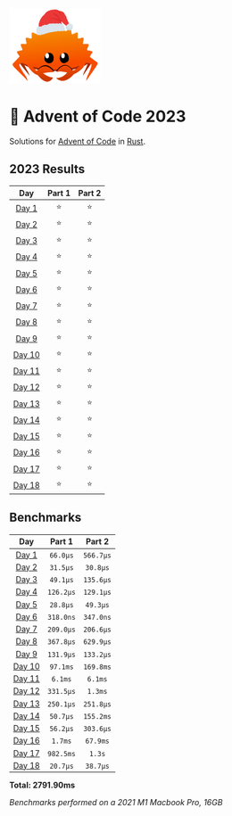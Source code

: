 <img src="./.assets/christmas_ferris.png" width="164">

# 🎄 Advent of Code 2023

Solutions for [Advent of Code](https://adventofcode.com/) in [Rust](https://www.rust-lang.org/).

<!--- advent_readme_stars table --->
## 2023 Results

| Day | Part 1 | Part 2 |
| :---: | :---: | :---: |
| [Day 1](https://adventofcode.com/2023/day/1) | ⭐ | ⭐ |
| [Day 2](https://adventofcode.com/2023/day/2) | ⭐ | ⭐ |
| [Day 3](https://adventofcode.com/2023/day/3) | ⭐ | ⭐ |
| [Day 4](https://adventofcode.com/2023/day/4) | ⭐ | ⭐ |
| [Day 5](https://adventofcode.com/2023/day/5) | ⭐ | ⭐ |
| [Day 6](https://adventofcode.com/2023/day/6) | ⭐ | ⭐ |
| [Day 7](https://adventofcode.com/2023/day/7) | ⭐ | ⭐ |
| [Day 8](https://adventofcode.com/2023/day/8) | ⭐ | ⭐ |
| [Day 9](https://adventofcode.com/2023/day/9) | ⭐ | ⭐ |
| [Day 10](https://adventofcode.com/2023/day/10) | ⭐ | ⭐ |
| [Day 11](https://adventofcode.com/2023/day/11) | ⭐ | ⭐ |
| [Day 12](https://adventofcode.com/2023/day/12) | ⭐ | ⭐ |
| [Day 13](https://adventofcode.com/2023/day/13) | ⭐ | ⭐ |
| [Day 14](https://adventofcode.com/2023/day/14) | ⭐ | ⭐ |
| [Day 15](https://adventofcode.com/2023/day/15) | ⭐ | ⭐ |
| [Day 16](https://adventofcode.com/2023/day/16) | ⭐ | ⭐ |
| [Day 17](https://adventofcode.com/2023/day/17) | ⭐ | ⭐ |
| [Day 18](https://adventofcode.com/2023/day/18) | ⭐ | ⭐ |
<!--- advent_readme_stars table --->

<!--- benchmarking table --->
## Benchmarks

| Day | Part 1 | Part 2 |
| :---: | :---: | :---:  |
| [Day 1](./src/bin/01.rs) | `66.0µs` | `566.7µs` |
| [Day 2](./src/bin/02.rs) | `31.5µs` | `30.8µs` |
| [Day 3](./src/bin/03.rs) | `49.1µs` | `135.6µs` |
| [Day 4](./src/bin/04.rs) | `126.2µs` | `129.1µs` |
| [Day 5](./src/bin/05.rs) | `28.8µs` | `49.3µs` |
| [Day 6](./src/bin/06.rs) | `318.0ns` | `347.0ns` |
| [Day 7](./src/bin/07.rs) | `209.0µs` | `206.6µs` |
| [Day 8](./src/bin/08.rs) | `367.8µs` | `629.9µs` |
| [Day 9](./src/bin/09.rs) | `131.9µs` | `133.2µs` |
| [Day 10](./src/bin/10.rs) | `97.1ms` | `169.8ms` |
| [Day 11](./src/bin/11.rs) | `6.1ms` | `6.1ms` |
| [Day 12](./src/bin/12.rs) | `331.5µs` | `1.3ms` |
| [Day 13](./src/bin/13.rs) | `250.1µs` | `251.8µs` |
| [Day 14](./src/bin/14.rs) | `50.7µs` | `155.2ms` |
| [Day 15](./src/bin/15.rs) | `56.2µs` | `303.6µs` |
| [Day 16](./src/bin/16.rs) | `1.7ms` | `67.9ms` |
| [Day 17](./src/bin/17.rs) | `982.5ms` | `1.3s` |
| [Day 18](./src/bin/18.rs) | `20.7µs` | `38.7µs` |

**Total: 2791.90ms**
<!--- benchmarking table --->
*Benchmarks performed on a 2021 M1 Macbook Pro, 16GB*
